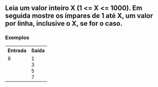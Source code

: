 <div>
  <h2>
    Leia um valor inteiro X (1 <= X <= 1000). Em seguida mostre os ímpares de 1 até X, um valor por linha, inclusive o
X, se for o caso.
  </h2>
 
  
  <h3>Exemplos</h3>
    <table>
        <tr>
            <th>Entrada</th>
            <th>Saída</th>
        </tr>
        <tr>
            <td>
              8<br>
              <br>
              <br>
              <br>
            </td>
            <td>
              1<br>
              3<br>
              5<br>
              7
</td>
        </tr>
    </table>
    </div>
